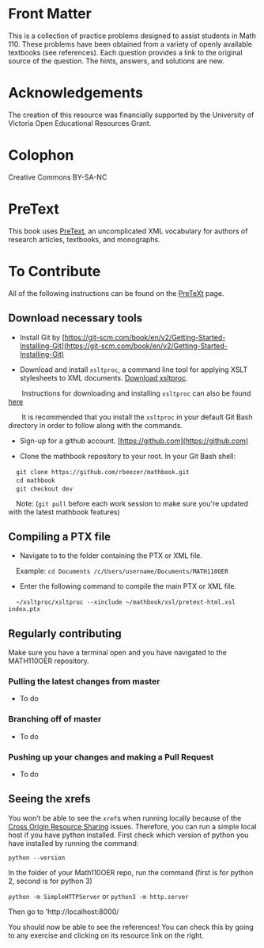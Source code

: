 # Front Matter
This is a collection of practice problems designed to assist students in Math 110. These problems have been obtained from a variety of openly available textbooks (see references).
Each question provides a link to the original source of the question. The hints, answers, and solutions are new.

# Acknowledgements
The creation of this resource was financially supported by the University of Victoria Open Educational Resources Grant.

# Colophon
Creative Commons BY-SA-NC

# PreText
This book uses [PreText](https://pretextbook.org/), an uncomplicated XML vocabulary for authors of research articles, textbooks, and monographs.

# To Contribute

All of the following instructions can be found on the [PreTeXt](https://pretextbook.org/doc/pnw/html/software.html) page.

## Download necessary tools

* Install Git by [https://git-scm.com/book/en/v2/Getting-Started-Installing-Git](https://git-scm.com/book/en/v2/Getting-Started-Installing-Git)

* Download and install `xsltproc`, a command line tool for applying XSLT stylesheets to XML documents. [Download xsltproc](https://www.zlatkovic.com/libxml.en.html).

&nbsp;&nbsp;&nbsp;&nbsp;&nbsp;&nbsp; Instructions for downloading and installing `xsltproc` can also be found [here](http://mathbook.pugetsound.edu/documentation.html#getting-started-videos)

&nbsp;&nbsp;&nbsp;&nbsp;&nbsp;&nbsp; It is recommended that you install the `xsltproc` in your default Git Bash directory in order to follow along with the commands.

* Sign-up for a github account. [https://github.com](https://github.com)

* Clone the mathbook repository to your root.  In your Git Bash shell:

&nbsp;&nbsp;&nbsp; `git clone https://github.com/rbeezer/mathbook.git`\
&nbsp;&nbsp;&nbsp; `cd mathbook`\
&nbsp;&nbsp;&nbsp; `git checkout dev`

&nbsp;&nbsp;&nbsp; Note: (`git pull` before each work session to make sure you're updated with the latest mathbook features)

## Compiling a PTX file

* Navigate to to the folder containing the PTX or XML file. 

&nbsp;&nbsp;&nbsp; Example: `cd Documents /c/Users/username/Documents/MATH110OER`

* Enter the following command to compile the main PTX or XML file.  

 &nbsp;&nbsp;&nbsp; `~/xsltproc/xsltproc --xinclude ~/mathbook/xsl/pretext-html.xsl index.ptx`

 ## Regularly contributing
 Make sure you have a terminal open and you have navigated to the MATH110OER repository.

 ### Pulling the latest changes from master
* To do
 ### Branching off of master
* To do
 ### Pushing up your changes and making a Pull Request
* To do
 
 ## Seeing the xrefs

 You won't be able to see the `xref`s when running locally because of the [Cross Origin Resource Sharing](https://developer.mozilla.org/en-US/docs/Web/HTTP/CORS) issues.  Therefore, you can run a simple local host if you have python installed.  First check which version of python you have installed by running the command:
 
`python --version`

In the folder of your Math110OER repo, run the command (first is for python 2, second is for python 3)

 `python -m SimpleHTTPServer` or  `python3 -m http.server`

 Then go to 'http://localhost:8000/

You should now be able to see the references!  You can check this by going to any exercise and clicking on its resource link on the right.  